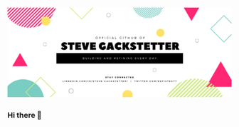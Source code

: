# [![Steve Gackstetter header](https://raw.githubusercontent.com/stevehackreactor/stevehackreactor/main/icon/Header.png)](https://www.linkedin.com/in/steve-gackstetter/)

<!-- <img src="https://raw.githubusercontent.com/<OWNER>/<OWNER>/master/<GIF_NAME>.gif" width="30px"> -->

### Hi there 👋

<!--
**stevehackreactor/stevehackreactor** is a ✨ _special_ ✨ repository because its `README.md` (this file) appears on your GitHub profile.

Here are some ideas to get you started:

- 🔭 I’m currently working on ...
- 🌱 I’m currently learning ...
- 👯 I’m looking to collaborate on ...
- 🤔 I’m looking for help with ...
- 💬 Ask me about ...
- 📫 How to reach me: ...
- 😄 Pronouns: ...
- ⚡ Fun fact: ...
-->
